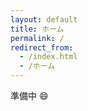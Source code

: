 ```yaml
---
layout: default
title: ホーム
permalink: /
redirect_from:
  - /index.html
  - /ホーム
---
```


準備中 :smile:
